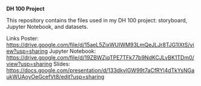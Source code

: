 **DH 100 Project**

This repository contains the files used in my DH 100 project: storyboard, Jupyter Notebook, and datasets.

Links
Poster: https://drive.google.com/file/d/15aeL5ZixWUIWM93LmQeJLJr8TJG1lXtS/view?usp=sharing
Jupyter Notebook: https://drive.google.com/file/d/19ZBWZjqTPE7TFk77b9NdKCJLvBK1TDm0/view?usp=sharing
Slides: https://docs.google.com/presentation/d/133dkylGW99t7aCfRYl4dTkYsNGaukWUAoyOeGcefVt8/edit?usp=sharing
